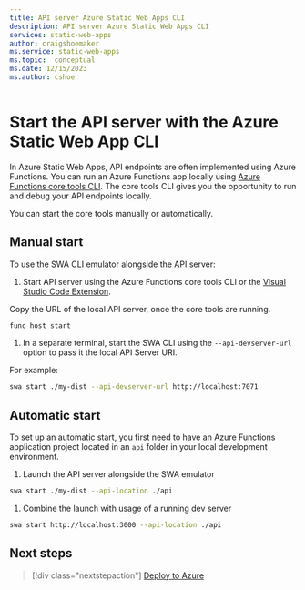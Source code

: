 ```yaml
---
title: API server Azure Static Web Apps CLI
description: API server Azure Static Web Apps CLI
services: static-web-apps
author: craigshoemaker
ms.service: static-web-apps
ms.topic:  conceptual
ms.date: 12/15/2023
ms.author: cshoe
---
```


# Start the API server with the Azure Static Web App CLI

In Azure Static Web Apps, API endpoints are often implemented using Azure Functions. You can run an Azure Functions app locally using [Azure Functions core tools CLI](/azure/azure-functions/functions-run-local). The core tools CLI gives you the opportunity to run and debug your API endpoints locally.

You can start the core tools manually or automatically.

## Manual start

To use the SWA CLI emulator alongside the API server:

1. Start API server using the Azure Functions core tools CLI or the [Visual Studio Code Extension](https://marketplace.visualstudio.com/items?itemName=ms-azuretools.vscode-azurefunctions).

  Copy the URL of the local API server, once the core tools are running.

  ```bash
  func host start
  ```

1. In a separate terminal, start the SWA CLI using the `--api-devserver-url` option to pass it the local API Server URI.

  For example:

  ```bash
  swa start ./my-dist --api-devserver-url http://localhost:7071
  ```

## Automatic start

To set up an automatic start, you first need to have an Azure Functions application project located in an `api` folder in your local development environment.

1. Launch the API server alongside the SWA emulator

  ```bash
  swa start ./my-dist --api-location ./api
  ```

1. Combine the launch with usage of a running dev server

  ```bash
  swa start http://localhost:3000 --api-location ./api
  ```
  
## Next steps

> [!div class="nextstepaction"]
> [Deploy to Azure](static-web-apps-cli-deploy.md)
